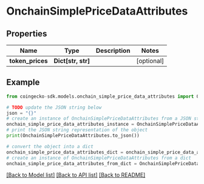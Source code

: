 # OnchainSimplePriceDataAttributes


## Properties

Name | Type | Description | Notes
------------ | ------------- | ------------- | -------------
**token_prices** | **Dict[str, str]** |  | [optional] 

## Example

```python
from coingecko-sdk.models.onchain_simple_price_data_attributes import OnchainSimplePriceDataAttributes

# TODO update the JSON string below
json = "{}"
# create an instance of OnchainSimplePriceDataAttributes from a JSON string
onchain_simple_price_data_attributes_instance = OnchainSimplePriceDataAttributes.from_json(json)
# print the JSON string representation of the object
print(OnchainSimplePriceDataAttributes.to_json())

# convert the object into a dict
onchain_simple_price_data_attributes_dict = onchain_simple_price_data_attributes_instance.to_dict()
# create an instance of OnchainSimplePriceDataAttributes from a dict
onchain_simple_price_data_attributes_from_dict = OnchainSimplePriceDataAttributes.from_dict(onchain_simple_price_data_attributes_dict)
```
[[Back to Model list]](../README.md#documentation-for-models) [[Back to API list]](../README.md#documentation-for-api-endpoints) [[Back to README]](../README.md)


